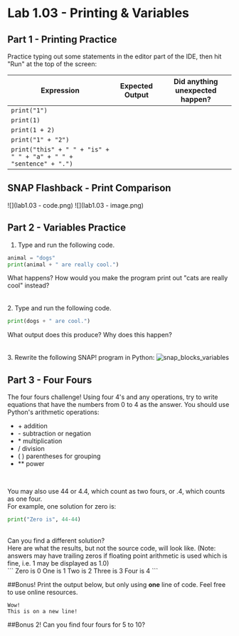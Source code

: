 # Lab 1.03 - Printing & Variables
## Part 1 - Printing Practice 

Practice typing out some statements in the editor part of the IDE, then hit "Run" at the top of the screen:

| Expression | Expected Output | Did anything unexpected happen? |
|------------|-----------------|--------|
|`print("1")`|                 |        |
|`print(1)`|                   |        |
|`print(1 + 2)`|               |        |
|`print("1" + "2")`|           |        |
|`print("this" + " " + "is" + " " + "a" + " " + "sentence" + ".")`|              |   |        |


## SNAP Flashback - Print Comparison
![](lab1.03 - code.png)
![](lab1.03 - image.png)

## Part 2 - Variables Practice

1. Type and run the following code. 
```python
animal = "dogs"
print(animal + " are really cool.")
```
What happens? How would you make the program print out "cats are really cool" instead? 
<br>
<br>
<br>
2. Type and run the following code. 
```python
print(dogs + " are cool.")
```
What output does this produce? Why does this happen?
<br>
<br>
<br>
3. Rewrite the following SNAP! program in Python: 
![snap_blocks_variables](snap_blocks_variables.png)

## Part 3 - Four Fours

The four fours challenge!
Using four 4's and any operations, try to write equations that have the numbers from 0 to 4 as the answer.
You should use Python's arithmetic operations:
* \+    addition
* \-    subtraction or negation
* \*    multiplication
* /    division
* (   )    parentheses for grouping
* **    power
<br>

You may also use 44 or 4.4, which count as two fours,
or .4, which counts as one four.
<br>
For example, one solution for zero is:
```python
print("Zero is", 44-44)
```
<br>
Can you find a different solution?
<br>
Here are what the results, but not the source code, will look like. (Note: answers may have trailing zeros if floating point arithmetic is used which is fine, i.e. 1 may be displayed as 1.0)
<br>
```
Zero is 0
One is 1
Two is 2
Three is 3
Four is 4
```

##Bonus!
Print the output below, but only using **one** line of code. Feel free to use online resources.
```
Wow!
This is on a new line! 

```
##Bonus 2!
Can you find four fours for 5 to 10?

